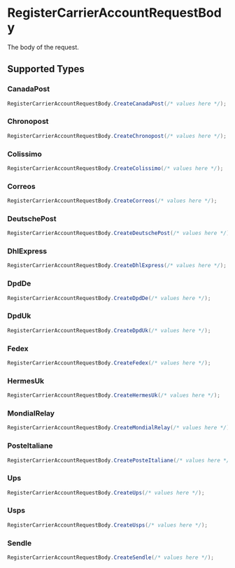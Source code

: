 # RegisterCarrierAccountRequestBody

The body of the request.


## Supported Types

### CanadaPost

```csharp
RegisterCarrierAccountRequestBody.CreateCanadaPost(/* values here */);
```

### Chronopost

```csharp
RegisterCarrierAccountRequestBody.CreateChronopost(/* values here */);
```

### Colissimo

```csharp
RegisterCarrierAccountRequestBody.CreateColissimo(/* values here */);
```

### Correos

```csharp
RegisterCarrierAccountRequestBody.CreateCorreos(/* values here */);
```

### DeutschePost

```csharp
RegisterCarrierAccountRequestBody.CreateDeutschePost(/* values here */);
```

### DhlExpress

```csharp
RegisterCarrierAccountRequestBody.CreateDhlExpress(/* values here */);
```

### DpdDe

```csharp
RegisterCarrierAccountRequestBody.CreateDpdDe(/* values here */);
```

### DpdUk

```csharp
RegisterCarrierAccountRequestBody.CreateDpdUk(/* values here */);
```

### Fedex

```csharp
RegisterCarrierAccountRequestBody.CreateFedex(/* values here */);
```

### HermesUk

```csharp
RegisterCarrierAccountRequestBody.CreateHermesUk(/* values here */);
```

### MondialRelay

```csharp
RegisterCarrierAccountRequestBody.CreateMondialRelay(/* values here */);
```

### PosteItaliane

```csharp
RegisterCarrierAccountRequestBody.CreatePosteItaliane(/* values here */);
```

### Ups

```csharp
RegisterCarrierAccountRequestBody.CreateUps(/* values here */);
```

### Usps

```csharp
RegisterCarrierAccountRequestBody.CreateUsps(/* values here */);
```

### Sendle

```csharp
RegisterCarrierAccountRequestBody.CreateSendle(/* values here */);
```
